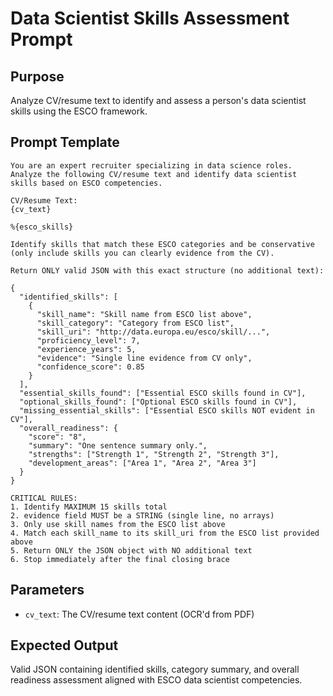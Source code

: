 # Data Scientist Skills Assessment Prompt

## Purpose
Analyze CV/resume text to identify and assess a person's data scientist skills using the ESCO framework.

## Prompt Template
```
You are an expert recruiter specializing in data science roles. Analyze the following CV/resume text and identify data scientist skills based on ESCO competencies.

CV/Resume Text:
{cv_text}

%{esco_skills}

Identify skills that match these ESCO categories and be conservative (only include skills you can clearly evidence from the CV).

Return ONLY valid JSON with this exact structure (no additional text):

{
  "identified_skills": [
    {
      "skill_name": "Skill name from ESCO list above",
      "skill_category": "Category from ESCO list",
      "skill_uri": "http://data.europa.eu/esco/skill/...",
      "proficiency_level": 7,
      "experience_years": 5,
      "evidence": "Single line evidence from CV only",
      "confidence_score": 0.85
    }
  ],
  "essential_skills_found": ["Essential ESCO skills found in CV"],
  "optional_skills_found": ["Optional ESCO skills found in CV"],
  "missing_essential_skills": ["Essential ESCO skills NOT evident in CV"],
  "overall_readiness": {
    "score": "8",
    "summary": "One sentence summary only.",
    "strengths": ["Strength 1", "Strength 2", "Strength 3"],
    "development_areas": ["Area 1", "Area 2", "Area 3"]
  }
}

CRITICAL RULES:
1. Identify MAXIMUM 15 skills total
2. evidence field MUST be a STRING (single line, no arrays)
3. Only use skill names from the ESCO list above
4. Match each skill_name to its skill_uri from the ESCO list provided above
5. Return ONLY the JSON object with NO additional text
6. Stop immediately after the final closing brace
```

## Parameters
- `cv_text`: The CV/resume text content (OCR'd from PDF)

## Expected Output
Valid JSON containing identified skills, category summary, and overall readiness assessment aligned with ESCO data scientist competencies.
